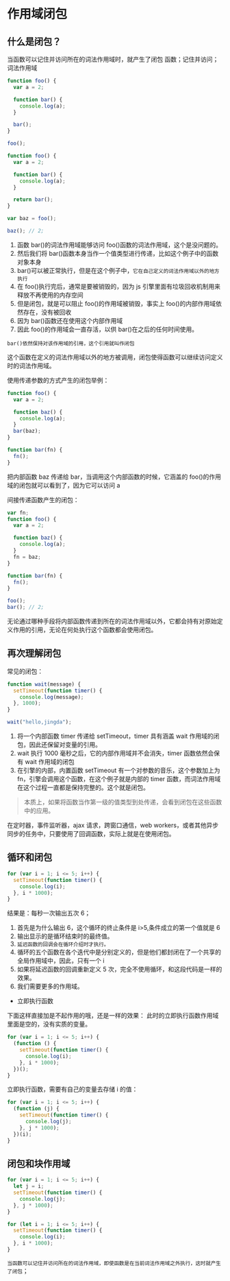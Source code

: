 # 作用域闭包

## 什么是闭包？

当函数可以记住并访问所在的词法作用域时，就产生了闭包
函数；记住并访问；词法作用域

```js
function foo() {
  var a = 2;

  function bar() {
    console.log(a);
  }

  bar();
}

foo();
```

```js
function foo() {
  var a = 2;

  function bar() {
    console.log(a);
  }

  return bar();
}

var baz = foo();

baz(); // 2;
```

1. 函数 bar()的词法作用域能够访问 foo()函数的词法作用域，这个是没问题的。
2. 然后我们将 bar()函数本身当作一个值类型进行传递，比如这个例子中的函数对象本身
3. bar()可以被正常执行，但是在这个例子中，`它在自己定义的词法作用域以外的地方执行`
4. 在 foo()执行完后，通常是要被销毁的，因为 js 引擎里面有垃圾回收机制用来释放不再使用的内存空间
5. 但是闭包，就是可以阻止 foo()的作用域被销毁，事实上 foo()的内部作用域依然存在，没有被回收
6. 因为 bar()函数还在使用这个内部作用域
7. 因此 foo()的作用域会一直存活，以供 bar()在之后的任何时间使用。

`bar()依然保持对该作用域的引用，这个引用就叫作闭包`

这个函数在定义的词法作用域以外的地方被调用，闭包使得函数可以继续访问定义时的词法作用域。

使用传递参数的方式产生的闭包举例：

```js
function foo() {
  var a = 2;

  function baz() {
    console.log(a);
  }
  bar(baz);
}

function bar(fn) {
  fn();
}
```

把内部函数 baz 传递给 bar，当调用这个内部函数的时候，它涵盖的 foo()的作用域的闭包就可以看到了，因为它可以访问 a

间接传递函数产生的闭包：

```js
var fn;
function foo() {
  var a = 2;

  function baz() {
    console.log(a);
  }
  fn = baz;
}

function bar(fn) {
  fn();
}

foo();
bar(); // 2;
```

无论通过哪种手段将内部函数传递到所在的词法作用域以外，它都会持有对原始定义作用的引用，无论在何处执行这个函数都会使用闭包。

## 再次理解闭包

常见的闭包：

```js
function wait(message) {
  setTimeout(function timer() {
    console.log(message);
  }, 1000);
}

wait("hello,jingda");
```

1. 将一个内部函数 timer 传递给 setTimeout，timer 具有涵盖 wait 作用域的闭包，因此还保留对变量的引用。
2. wait 执行 1000 毫秒之后，它的内部作用域并不会消失，timer 函数依然会保有 wait 作用域的闭包
3. 在引擎的内部，内置函数 setTimeout 有一个对参数的音乐，这个参数加上为 fn，引擎会调用这个函数，在这个例子就是内部的 timer 函数，而词法作用域在这个过程一直都是保持完整的。这个就是闭包。

> 本质上，如果将函数当作第一级的值类型到处传递，会看到闭包在这些函数中的应用。

在定时器，事件监听器，ajax 请求，跨窗口通信，web workers，或者其他异步同步的任务中，只要使用了回调函数，实际上就是在使用闭包。

## 循环和闭包

```js
for (var i = 1; i <= 5; i++) {
  setTimeout(function timer() {
    console.log(i);
  }, i * 1000);
}
```

结果是：每秒一次输出五次 6；

1. 首先是为什么输出 6，这个循环的终止条件是 i>5,条件成立的第一个值就是 6
2. 输出显示的是循环结束时的最终值。
3. `延迟函数的回调会在循环介绍时才执行。`
4. 循环的五个函数在各个迭代中是分别定义的，但是他们都封闭在了一个共享的全局作用域中，因此，只有一个 i
5. 如果将延迟函数的回调重新定义 5 次，完全不使用循环，和这段代码是一样的效果。
6. 我们需要更多的作用域。

- 立即执行函数

下面这样直接加是不起作用的哦，还是一样的效果：
此时的立即执行函数作用域里面是空的，没有实质的变量。

```js
for (var i = 1; i <= 5; i++) {
  (function () {
    setTimeout(function timer() {
      console.log(i);
    }, i * 1000);
  })();
}
```

立即执行函数，需要有自己的变量去存储 i 的值：

```js
for (var i = 1; i <= 5; i++) {
  (function (j) {
    setTimeout(function timer() {
      console.log(j);
    }, j * 1000);
  })(i);
}
```

## 闭包和块作用域

```js
for (var i = 1; i <= 5; i++) {
  let j = i;
  setTimeout(function timer() {
    console.log(j);
  }, j * 1000);
}
```

```js
for (let i = 1; i <= 5; i++) {
  setTimeout(function timer() {
    console.log(i);
  }, i * 1000);
}
```

`当函数可以记住并访问所在的词法作用域，即使函数是在当前词法作用域之外执行，这时就产生了闭包`；
